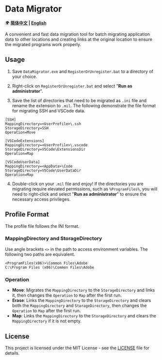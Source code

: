 # Data Migrator

🌍 **[简体中文](README-CN.md) | [English](README.md)**

A convenient and fast data migration tool for batch migrating application data to other locations and creating links at the original location to ensure the migrated programs work properly.

## Usage

1. Save `DataMigrator.exe` and `RegisterOrUnregister.bat` to a directory of your choice.

2. Right-click on `RegisterOrUnregister.bat` and select "**Run as administrator**".

3. Save the list of directories that need to be migrated as `.ini` file and rename the extension to `.mil`. The following demonstrate the file format for migrating SSH and VSCode data.

```
[SSH]
MappingDirectory=<UserProfile>\.ssh
StorageDirectory=SSH
Operation=Move

[VSCodeExtensions]
MappingDirectory=<UserProfile>\.vscode
StorageDirectory=VSCode\ExtensionsDir
Operation=Map

[VSCodeUserData]
MappingDirectory=<AppData>\Code
StorageDirectory=VSCode\UserDataDir
Operation=Map
```

4. Double-click on your `.mil` file and enjoy! If the directories you are migrating require elevated permissions, such as `%ProgramFiles%`, you will need to right-click and select "**Run as administrator**" to ensure the necessary access privileges.

## Profile Format

The profile file follows the INI format.

### MappingDirectory and StorageDirectory

Use angle brackets `<>` in the path to access environment variables. The following two paths are equivalent.

```
<ProgramFiles(x86)>\Common Files\Adobe
C:\Program Files (x86)\Common Files\Adobe
```

### Operation

- **Move**: Migrates the `MappingDirectory` to the `StorageDirectory` and links it, then changes the `Operation` to `Map` after the first run.
- **Erase**: Links the `MappingDirectory` to the `StorageDirectory` and clears both the `MappingDirectory` and `StorageDirectory`, then changes the `Operation` to `Map` after the first run.
- **Map**: Links the `MappingDirectory` to the `StorageDirectory` and clears the `MappingDirectory` if it is not empty.

## License

This project is licensed under the MIT License - see the [LICENSE](LICENSE.md) file for details.
